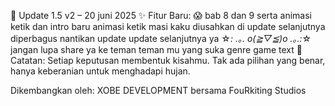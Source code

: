 📌 Update 1.5 v2 – 20 juni 2025
✨ Fitur Baru:
😱 bab 8 dan 9  serta animasi  ketik dan intro baru
animasi ketik masi kaku diusahkan di update selanjutnya diperbagus  nantikan update update selanjutnya ya ☆*: .｡. o(≧▽≦)o .｡.:*☆
jangan lupa share ya ke teman teman mu yang suka genre game text
📣 Catatan:
Setiap keputusan membentuk kisahmu. Tak ada pilihan yang benar, hanya keberanian untuk menghadapi hujan.

Dikembangkan oleh:
XOBE DEVELOPMENT bersama FouRkiting Studios

